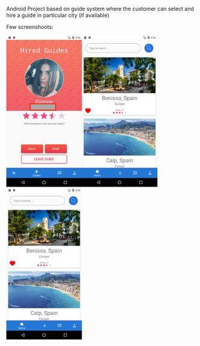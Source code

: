 Android Project based on guide system where the customer can select and hire a guide in particular city (if available) 

Few screenshoots:

<img src="Images/Screenshot_1532966176.png" height="400"><img src="Images/Screenshot_1532966188.png" height="400"><img src="Images/Screenshot_1532966188.png" height="400">
